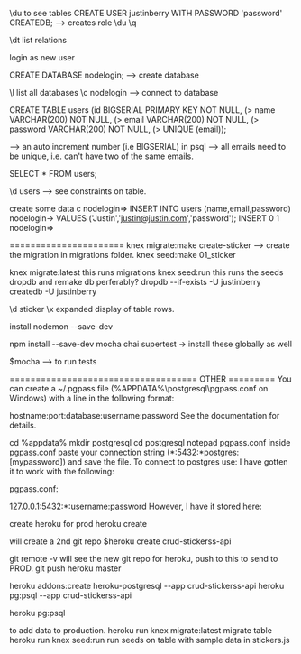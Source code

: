 \du   to see tables
CREATE USER justinberry WITH PASSWORD 'password' CREATEDB;
--> creates role
\du
\q

\dt list relations

login as new user

CREATE DATABASE nodelogin; 
--> create database

\l   list all databases
\c nodelogin   --> connect to database

CREATE TABLE users
(id BIGSERIAL PRIMARY KEY NOT NULL,
(> name VARCHAR(200) NOT NULL,
(> email VARCHAR(200) NOT NULL,
(> password VARCHAR(200) NOT NULL,
(> UNIQUE (email));    

--> an auto increment number (i.e BIGSERIAL) in psql
--> all emails need to be unique, i.e. can't have two of the same emails.

SELECT * FROM users;

\d users   --> see constraints on table.

create some data                                                                                                                                                                                                                                                      c
nodelogin=> INSERT INTO users (name,email,password)
nodelogin-> VALUES ('Justin','justin@justin.com','password');
INSERT 0 1
nodelogin=>

======================
knex migrate:make create-sticker
--> create the migration in migrations folder.
knex seed:make 01_sticker

knex migrate:latest     this runs migrations
knex seed:run           this runs the seeds
dropdb and remake db perferably? 
dropdb --if-exists -U justinberry
createdb -U justinberry


\d sticker
\x expanded display of table rows.

install nodemon --save-dev

npm install --save-dev mocha chai supertest
  -> install these globally as well

$mocha --> to run tests

====================================  OTHER =========
You can create a ~/.pgpass file (%APPDATA%\postgresql\pgpass.conf on Windows) with a line in the following format:

hostname:port:database:username:password
See the documentation for details.

cd %appdata%
mkdir postgresql
cd postgresql
notepad pgpass.conf
inside pgpass.conf paste your connection string (*:5432:*postgres:[mypassword]) and save the file. To connect to postgres use:
I have gotten it to work with the following:

pgpass.conf:

127.0.0.1:5432:*:username:password
However, I have it stored here:

create heroku for prod
heroku create 

will create a 2nd git repo
$heroku create crud-stickerss-api

git remote -v    will see the new git repo for heroku, push to this to send to PROD.
git push heroku master


heroku addons:create heroku-postgresql --app crud-stickerss-api
heroku pg:psql --app crud-stickerss-api

heroku pg:psql

to add data to production.
heroku run knex migrate:latest   migrate table
heroku run knex seed:run   run seeds on table with sample data in stickers.js
